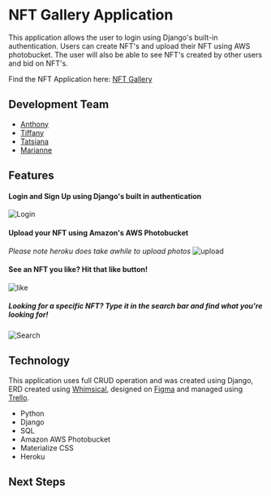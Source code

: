 # NFT Gallery Application
 This application allows the user to login using Django's built-in authentication. Users can create NFT's and upload their NFT using AWS photobucket. The user will also be able to see NFT's created by other users and bid on NFT's.  
  
Find the NFT Application here: [NFT Gallery](https://sei44-nft-gallery.herokuapp.com/)

## Development Team
- [Anthony](https://www.linkedin.com/in/anthony-vanoni/)  
- [Tiffany](https://www.linkedin.com/in/tiffany-lam-8b101724/)  
- [Tatsiana](https://www.linkedin.com/in/tatsiana-prokharchyk)  
- [Marianne](https://www.linkedin.com/in/marianne-salamanca-badilla/) 

## Features
#### Login and Sign Up using Django's built in authentication
![Login](https://user-images.githubusercontent.com/94421156/155761050-6f051400-ecfe-4372-92b6-8d310e5462d6.gif)

#### Upload your NFT using Amazon's AWS Photobucket
*Please note heroku does take awhile to upload photos*
![upload](https://user-images.githubusercontent.com/94421156/155763939-b4216101-1f7a-459b-88f7-be5691ac5d23.gif)

#### See an NFT you like? Hit that like button!
![like](https://user-images.githubusercontent.com/94421156/155762791-ae176ea0-7b62-427b-8810-3b2a6af29c97.gif)

##### Looking for a specific NFT? Type it in the search bar and find what you're looking for!
![Search](https://user-images.githubusercontent.com/94421156/155761098-dd7c0869-ad85-464e-85b7-9014f5f7d810.gif)


## Technology
This application uses full CRUD operation and was created using Django, ERD created using [Whimsical](https://whimsical.com/nft-gallery-FoscsCUiVNquLtWP7YJdzM), designed on [Figma](https://www.figma.com/file/LM2YZavOxZiU9QRfAx7KSB/NFT-Marketplace?node-id=0%3A1) and managed using [Trello](https://link-url-here.org).

- Python  
- Django  
- SQL
- Amazon AWS Photobucket
- Materialize CSS
- Heroku

## Next Steps  

